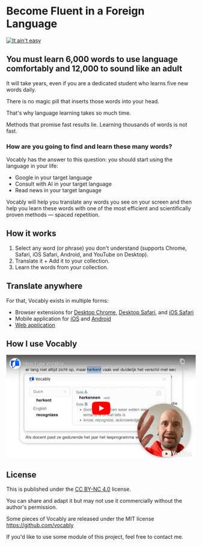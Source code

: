 # Become Fluent in a Foreign Language

[![It ain't easy](https://img.shields.io/badge/Though,_it_is_not_easy-sorry-blue)](https://vocably.pro)

## You must learn 6,000 words to use language comfortably and 12,000 to sound like an adult

It will take years, even if you are a dedicated student who learns five new words daily.

There is no magic pill that inserts those words into your head.

That's why language learning takes so much time.

Methods that promise fast results lie. Learning thousands of words is not fast.

### How are you going to find and learn these many words?

Vocably has the answer to this question: you should start using the language in your life:

- Google in your target language
- Consult with AI in your target language
- Read news in your target language

Vocably will help you translate any words you see on your screen and then help you learn these words with one of the most efficient and scientifically proven methods — spaced repetition.

## How it works

1. Select any word (or phrase) you don't understand (supports Chrome, Safari, iOS Safari, Android, and YouTube on Desktop).
1. Translate it + Add it to your collection.
1. Learn the words from your collection.

## Translate anywhere

For that, Vocably exists in multiple forms:

- Browser extensions for [Desktop Chrome](https://chromewebstore.google.com/detail/vocably/baocigmmhhdemijfjnjdidbkfgpgogmb), [Desktop Safari](https://apps.apple.com/app/vocably-for-safari/id6464076425), and [iOS Safari](https://apps.apple.com/app/vocably-pro-language-cards/id1641258757)
- Mobile application for [iOS](https://apps.apple.com/app/vocably-pro-language-cards/id1641258757) and [Android](https://play.google.com/store/apps/details?id=com.vocablypro)
- [Web application](https://app.vocably.pro)

## How I use Vocably

[![How I use Vocably](assets/how-i-use-vocably.png?raw=true)](https://youtu.be/UwNog9yKCeA)

## License

This is published under the [CC BY-NC 4.0](https://creativecommons.org/licenses/by-nc/4.0/) license.

You can share and adapt it but may not use it commercially without the author's permission.

Some pieces of Vocably are released under the MIT license https://github.com/vocably

If you'd like to use some module of this project, feel free to contact me.

